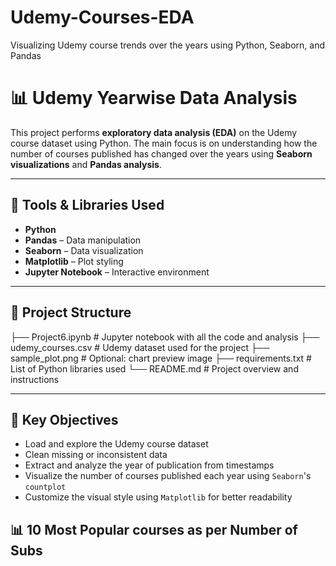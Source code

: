 # Udemy-Courses-EDA
Visualizing Udemy course trends over the years using Python, Seaborn, and Pandas

# 📊 Udemy Yearwise Data Analysis

This project performs **exploratory data analysis (EDA)** on the Udemy course dataset using Python. The main focus is on understanding how the number of courses published has changed over the years using **Seaborn visualizations** and **Pandas analysis**.

---

## 🔧 Tools & Libraries Used

- **Python**
- **Pandas** – Data manipulation
- **Seaborn** – Data visualization
- **Matplotlib** – Plot styling
- **Jupyter Notebook** – Interactive environment
- ------

## 📁 Project Structure

├── Project6.ipynb # Jupyter notebook with all the code and analysis
├── udemy_courses.csv # Udemy dataset used for the project
├── sample_plot.png # Optional: chart preview image
├── requirements.txt # List of Python libraries used
└── README.md # Project overview and instructions

-------

## 📌 Key Objectives

- Load and explore the Udemy course dataset
- Clean missing or inconsistent data
- Extract and analyze the year of publication from timestamps
- Visualize the number of courses published each year using `Seaborn`'s `countplot`
- Customize the visual style using `Matplotlib` for better readability

## 📊 10 Most Popular courses as per Number of Subs




